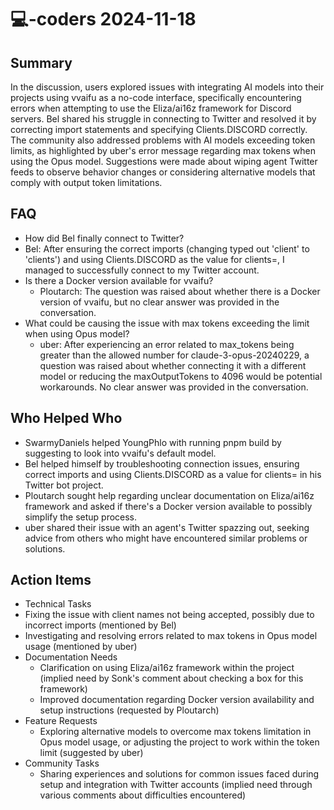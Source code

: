 # 💻-coders 2024-11-18

## Summary

In the discussion, users explored issues with integrating AI models into their projects using vvaifu as a no-code interface, specifically encountering errors when attempting to use the Eliza/ai16z framework for Discord servers. Bel shared his struggle in connecting to Twitter and resolved it by correcting import statements and specifying Clients.DISCORD correctly. The community also addressed problems with AI models exceeding token limits, as highlighted by uber's error message regarding max tokens when using the Opus model. Suggestions were made about wiping agent Twitter feeds to observe behavior changes or considering alternative models that comply with output token limitations.

## FAQ

- How did Bel finally connect to Twitter?
- Bel: After ensuring the correct imports (changing typed out 'client' to 'clients') and using Clients.DISCORD as the value for clients=, I managed to successfully connect to my Twitter account.
- Is there a Docker version available for vvaifu?
    - Ploutarch: The question was raised about whether there is a Docker version of vvaifu, but no clear answer was provided in the conversation.
- What could be causing the issue with max tokens exceeding the limit when using Opus model?
    - uber: After experiencing an error related to max_tokens being greater than the allowed number for claude-3-opus-20240229, a question was raised about whether connecting it with a different model or reducing the maxOutputTokens to 4096 would be potential workarounds. No clear answer was provided in the conversation.

## Who Helped Who

- SwarmyDaniels helped YoungPhlo with running pnpm build by suggesting to look into vvaifu's default model.
- Bel helped himself by troubleshooting connection issues, ensuring correct imports and using Clients.DISCORD as a value for clients= in his Twitter bot project.
- Ploutarch sought help regarding unclear documentation on Eliza/ai16z framework and asked if there's a Docker version available to possibly simplify the setup process.
- uber shared their issue with an agent's Twitter spazzing out, seeking advice from others who might have encountered similar problems or solutions.

## Action Items

- Technical Tasks
- Fixing the issue with client names not being accepted, possibly due to incorrect imports (mentioned by Bel)
- Investigating and resolving errors related to max tokens in Opus model usage (mentioned by uber)
- Documentation Needs
    - Clarification on using Eliza/ai16z framework within the project (implied need by Sonk's comment about checking a box for this framework)
    - Improved documentation regarding Docker version availability and setup instructions (requested by Ploutarch)
- Feature Requests
    - Exploring alternative models to overcome max tokens limitation in Opus model usage, or adjusting the project to work within the token limit (suggested by uber)
- Community Tasks
    - Sharing experiences and solutions for common issues faced during setup and integration with Twitter accounts (implied need through various comments about difficulties encountered)
